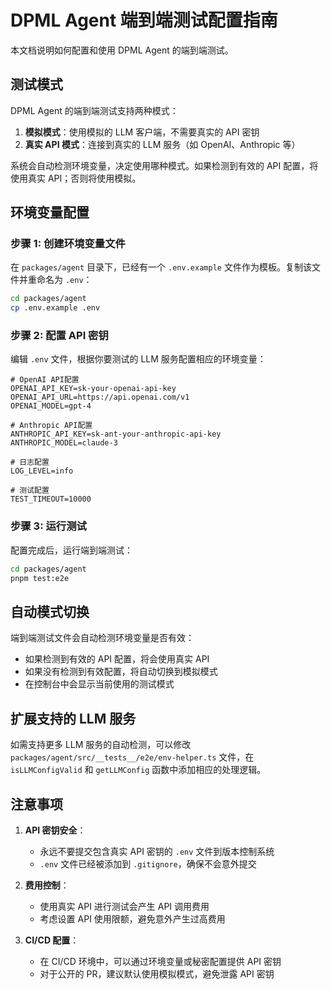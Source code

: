 # DPML Agent 端到端测试配置指南

本文档说明如何配置和使用 DPML Agent 的端到端测试。

## 测试模式

DPML Agent 的端到端测试支持两种模式：

1. **模拟模式**：使用模拟的 LLM 客户端，不需要真实的 API 密钥
2. **真实 API 模式**：连接到真实的 LLM 服务（如 OpenAI、Anthropic 等）

系统会自动检测环境变量，决定使用哪种模式。如果检测到有效的 API 配置，将使用真实 API；否则将使用模拟。

## 环境变量配置

### 步骤 1: 创建环境变量文件

在 `packages/agent` 目录下，已经有一个 `.env.example` 文件作为模板。复制该文件并重命名为 `.env`：

```bash
cd packages/agent
cp .env.example .env
```

### 步骤 2: 配置 API 密钥

编辑 `.env` 文件，根据你要测试的 LLM 服务配置相应的环境变量：

```
# OpenAI API配置
OPENAI_API_KEY=sk-your-openai-api-key
OPENAI_API_URL=https://api.openai.com/v1
OPENAI_MODEL=gpt-4

# Anthropic API配置
ANTHROPIC_API_KEY=sk-ant-your-anthropic-api-key
ANTHROPIC_MODEL=claude-3

# 日志配置
LOG_LEVEL=info

# 测试配置
TEST_TIMEOUT=10000
```

### 步骤 3: 运行测试

配置完成后，运行端到端测试：

```bash
cd packages/agent
pnpm test:e2e
```

## 自动模式切换

端到端测试文件会自动检测环境变量是否有效：

- 如果检测到有效的 API 配置，将会使用真实 API
- 如果没有检测到有效配置，将自动切换到模拟模式
- 在控制台中会显示当前使用的测试模式

## 扩展支持的 LLM 服务

如需支持更多 LLM 服务的自动检测，可以修改 `packages/agent/src/__tests__/e2e/env-helper.ts` 文件，在 `isLLMConfigValid` 和 `getLLMConfig` 函数中添加相应的处理逻辑。

## 注意事项

1. **API 密钥安全**：
   - 永远不要提交包含真实 API 密钥的 `.env` 文件到版本控制系统
   - `.env` 文件已经被添加到 `.gitignore`，确保不会意外提交
   
2. **费用控制**：
   - 使用真实 API 进行测试会产生 API 调用费用
   - 考虑设置 API 使用限额，避免意外产生过高费用

3. **CI/CD 配置**：
   - 在 CI/CD 环境中，可以通过环境变量或秘密配置提供 API 密钥
   - 对于公开的 PR，建议默认使用模拟模式，避免泄露 API 密钥 